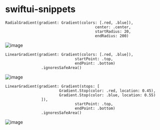 # swiftui-snippets

```
RadialGradient(gradient: Gradient(colors: [.red, .blue]),
                                        center: .center,
                                        startRadius: 20,
                                        endRadius: 200)
```

![image](https://github.com/nmolkeri/swiftui-snippets/assets/10701840/8ee06c80-9f77-41c3-8ae7-d20052d837b2)

```
LinearGradient(gradient: Gradient(colors: [.red, .blue]),
                               startPoint: .top,
                               endPoint: .bottom)
                .ignoresSafeArea()
```

![image](https://github.com/nmolkeri/swiftui-snippets/assets/10701840/7a917887-932e-403f-9fa6-5831b85e487f)

```
LinearGradient(gradient: Gradient(stops: [
                        Gradient.Stop(color: .red, location: 0.45),
                        Gradient.Stop(color: .blue, location: 0.55)
                ]),
                               startPoint: .top,
                               endPoint: .bottom)
                .ignoresSafeArea()
```

![image](https://github.com/nmolkeri/swiftui-snippets/assets/10701840/999e2770-eb2f-4540-b102-c12b26b8f4c5)
